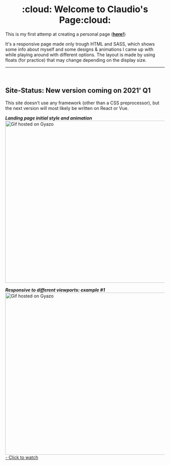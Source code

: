 # 
<h1 align='center'> :cloud: Welcome to Claudio's Page:cloud:</h1>

This is my first attemp at creating a personal page (**[here!](https://claudiferock.github.io/Page/)**)

It's a responsive page made only trough HTML and SASS, which shows some info about myself and some designs & animations I came up with while playing around with different options.
The layout is made by using floats (for practice) that may change depending on the display size. 

------------------------------  
<br />

## Site-Status: New version coming on 2021' Q1

This site doesn't use any framework (other than a CSS preprocessor), but the next version will most likely be written on React or Vue. 

***Landing page initial style and animation***<br />
<a href="https://gyazo.com/abec9fcc48a47986f5bd749161a90b5f"><img src="https://i.gyazo.com/abec9fcc48a47986f5bd749161a90b5f.gif" alt="Gif hosted on Gyazo" width="512"/></a>

***Responsive to different viewports: example #1***<br />
<a href="https://gyazo.com/9df2f688223b06460555d0c444198f54"><img src="https://i.gyazo.com/9df2f688223b06460555d0c444198f54.gif" alt="Gif hosted on Gyazo" width="512"/> - Click to watch</a>
